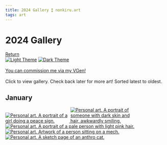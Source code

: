 ```yaml
---
title: 2024 Gallery ⁑ nonkiru.art
tags: art
---
```


<!-- FULL: DONT COMPRESS, RE-SIZE -->
<!-- THUMBNAILS: bulk resize 500 height -->
<!-- COMPRESS AFTER -->
<h1>2024 Gallery</h1>
<a href="/art/">Return</a>
<br>
<a href="javascript:;" class="a_img" onclick="lightmode()" onmouseover="document.light.src='/assets/website/light_theme_hover.png';" onmouseout="document.light.src='/assets/website/light_theme.png';" 
onfocus="document.light.src='/assets/website/light_theme_hover.png';" onfocusout="document.light.src='/assets/website/light_theme.png';">
<img src="/assets/website/light_theme.png" alt="Light Theme" name="light"></a>
<a href="javascript:;" class="a_img" onclick="darkmode()" onmouseover="document.dark.src='/assets/website/dark_theme_hover.png';" onmouseout="document.dark.src='/assets/website/dark_theme.png';" 
onfocus="document.dark.src='/assets/website/dark_theme_hover.png';" onfocusout="document.dark.src='/assets/website/dark_theme.png';">
<img src="/assets/website/dark_theme.png" alt="Dark Theme" name="dark"></a>

<br>
<br><a href="https://vgen.co/nonkiru">You can commission me via my VGen!</a>
<br>
<br>Click to view gallery. Check back later for more art! Sorted latest to oldest.
<div class="gallery">
<h2>January</h2>
<a href="/../assets/artwork/2024/donnie_portrait.jpg" data-fancybox="gallery" data-caption="Personal art. A portrait of a girl doing a peace sign.">
    <img src="/../assets/artwork/2024/low/donnie_portrait.jpg" alt="Personal art. A portrait of a girl doing a peace sign." style="max-width: 200px;" loading="lazy" />
</a>

<a href="/../assets/artwork/2024/estelle_portrait.jpg" data-fancybox="gallery" data-caption="Personal art. A portrait of someone with dark skin and hair, awkwardly smiling.">
    <img src="/../assets/artwork/2024/low/estelle_portrait.jpg" alt="Personal art. A portrait of someone with dark skin and hair, awkwardly smiling." style="max-width: 200px;" loading="lazy" />
</a>


<a href="/../assets/artwork/2024/jupiter_portrait.jpg" data-fancybox="gallery" data-caption="Personal art. A portrait of a pale person with light pink hair.">
    <img src="/../assets/artwork/2024/low/jupiter_portrait.jpg" alt="Personal art. A portrait of a pale person with light pink hair."  loading="lazy" />
</a>

<a href="/../assets/artwork/2024/billie.jpg" data-fancybox="gallery" data-caption="Personal art. Artwork of a person sitting on a mech.">
    <img src="/../assets/artwork/2024/low/billie.jpg" alt="Personal art. Artwork of a person sitting on a mech."  loading="lazy" />
</a>

<a href="/../assets/artwork/2024/non_sketch_page.jpg" data-fancybox="gallery" data-caption="Personal art. A sketch page of an anthro cat.">
    <img src="/../assets/artwork/2024/low/non_sketch_page.jpg" alt="Personal art. A sketch page of an anthro cat."  loading="lazy" />
</a>
</div>